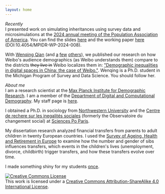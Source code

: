 ```yaml
---
layout: home
---
```

_Recently_  
I presented work on simulating inheritances using survey data and microsimulations at the [2024 annual meeting of the Population Association of America](https://www.populationassociation.org/paa2024/home). 
You can find the slides [here](files/paa2024_hexel.pdf) and the working paper [here](https://dx.doi.org/10.4054/MPIDR-WP-2024-008) (DOI:10.4054/MPIDR-WP-2024-008).

With [Wenqing Qian](https://conchaespina.github.io/) (and [a](https://www.sociology.ox.ac.uk/people/ridhi-kashyap) [few](https://www.demogr.mpg.de/en/about_us_6113/staff_directory_1899/emilio_zagheni_2243) [others](https://ingmarweber.de/)), we published our research on how Weibo's audience demographics (as Weibo understands them) compare to the districts ~~they live in~~ Weibo localizes them in: ["Demographic inequalities in digital spaces in China: the case of Weibo."](https://workshop-proceedings.icwsm.org/abstract.php?id=2023_01).
Wenqing is a Ph.D. student in the Michigan Program of Survey and Data Science. You should follow her.

_About me_  
I am a research scientist at the [Max Planck Institute for Demographic Research](https://www.demogr.mpg.de/).
I am a member of the [Department of Digital and Computational Demography](https://www.demogr.mpg.de/en/research_6120/digital_and_computational_demography_5555/).
My staff page is [here](https://www.demogr.mpg.de/en/about_us_6113/staff_directory_1899/ole_hexel_4043/).

I obtained a Ph.D. in sociology from [Northwestern University](https://www.sociology.northwestern.edu/) and the [Centre de rechere sur les inegalités sociales](https://www.sciencespo.fr/osc/en) (formerly the Observatoire du changement social) at [Sciences Po Paris](https://www.sciencespo.fr/en).

My dissertation research analyzed financial transfers from parents to adult children in twenty European countries.
I used the [Survey of Ageing, Health and Retirement in Europe](http://www.share-project.org/) to examine how the number and gender of sibs influences transfers, which events in the children's lives (unemployment, divorce, childbirth) trigger transfers, and how these transfers evolve over time.

I made something shiny for my students [once](https://ohexel.shinyapps.io/distributions/).

<a rel="license" href="http://creativecommons.org/licenses/by-sa/4.0/"><img alt="Creative Commons License" style="border-width:0" src="https://i.creativecommons.org/l/by-sa/4.0/80x15.png" /></a><br />This work is licensed under a <a rel="license" href="http://creativecommons.org/licenses/by-sa/4.0/">Creative Commons Attribution-ShareAlike 4.0 International License</a>.
